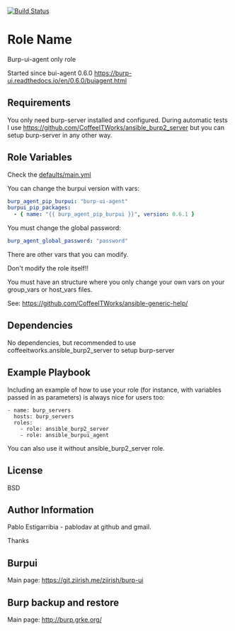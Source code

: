 [![Build Status](https://travis-ci.org/CoffeeITWorks/ansible_burpui_agent.svg?branch=master)](https://travis-ci.org/CoffeeITWorks/ansible_burpui_agent)

Role Name
=========

Burp-ui-agent only role

Started since bui-agent 0.6.0
https://burp-ui.readthedocs.io/en/0.6.0/buiagent.html


Requirements
------------

You only need burp-server installed and configured.
During automatic tests I use https://github.com/CoffeeITWorks/ansible_burp2_server but you can setup burp-server in any other way.

Role Variables
--------------

Check the [defaults/main.yml](defaults/main.yml)

You can change the burpui version with vars:

```yaml
burp_agent_pip_burpui: "burp-ui-agent"
burpui_pip_packages:
  - { name: "{{ burp_agent_pip_burpui }}", version: 0.6.1 }
```

You must change the global password:

```yaml
burp_agent_global_password: "password"
```

There are other vars that you can modify.

Don't modify the role itself!!

You must have an structure where you only change your own vars on your group_vars or host_vars files.

See: https://github.com/CoffeeITWorks/ansible-generic-help/

Dependencies
------------

No dependencies, but recommended to use coffeeitworks.ansible_burp2_server to setup burp-server

Example Playbook
----------------

Including an example of how to use your role (for instance, with variables passed in as parameters) is always nice for users too:

    - name: burp_servers
      hosts: burp_servers
      roles:
        - role: ansible_burp2_server
        - role: ansible_burpui_agent

You can also use it without ansible_burp2_server role.

License
-------

BSD

Author Information
------------------

Pablo Estigarribia - pablodav at github and gmail.

Thanks

Burpui
------

Main page: https://git.ziirish.me/ziirish/burp-ui

Burp backup and restore
-----------------------

Main page: http://burp.grke.org/
